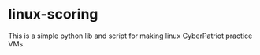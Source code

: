 # linux-scoring

This is a simple python lib and script for making linux CyberPatriot practice VMs.
